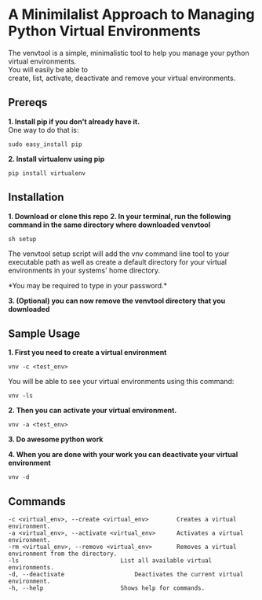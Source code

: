 # A Minimilalist Approach to Managing Python Virtual Environments 
<p>The venvtool is a simple, minimalistic tool to help you manage your 
python virtual environments.<br>
You will easily be able to <br> 
create, list, activate, deactivate and remove your virtual environments.</p>

## Prereqs
**1. Install pip if you don't already have it.**
<br>One way to do that is:
```
sudo easy_install pip
```
**2. Install virtualenv using pip**
```
pip install virtualenv
```

## Installation
**1. Download or clone this repo**
**2. In your terminal, run the following command in the same directory where downloaded venvtool**
```
sh setup
```
<p>The venvtool setup script will add the vnv command line tool to your executable path
as well as create a default directory for your virtual environments in your systems'
home directory.</p>
*You may be required to type in your password.*

**3. (Optional) you can now remove the venvtool directory that you downloaded**

## Sample Usage
**1. First you need to create a virtual environment**
```
vnv -c <test_env>
```

You will be able to see your virtual environments using this command:
```
vnv -ls
```

**2. Then you can activate your virtual environment.**
```
vnv -a <test_env>
```

**3. Do awesome python work**

**4. When you are done with your work you can deactivate your virtual environment**
```
vnv -d
```


## Commands
```
-c <virtual_env>, --create <virtual_env>		Creates a virtual environment. 
-a <virtual_env>, --activate <virtual_env>		Activates a virtual environment. 
-rm <virtual_env>, --remove <virtual_env>		Removes a virtual environment from the directory.
-ls 							List all available virtual environments.
-d, --deactivate					Deactivates the current virtual environment.
-h, --help						Shows help for commands.
```

